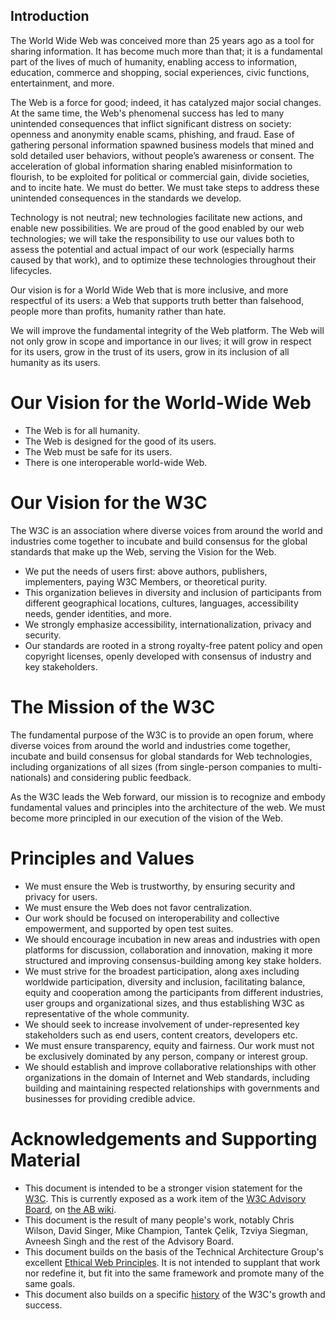 ## Introduction
The World Wide Web was conceived more than 25 years ago as a tool for sharing information. It has become much more than that; it is a fundamental part of the lives of much of humanity, enabling access to information, education, commerce and shopping, social experiences, civic functions, entertainment, and more. 

The Web is a force for good; indeed, it has catalyzed major social changes. At the same time, the Web's phenomenal success has led to many unintended consequences that inflict significant distress on society: openness and anonymity enable scams, phishing, and fraud. Ease of gathering personal information spawned business models that mined and sold detailed user behaviors, without people’s awareness or consent. The acceleration of global information sharing enabled misinformation to flourish, to be exploited for political or commercial gain, divide societies, and to incite hate.  We must do better.  We must take steps to address these unintended consequences in the standards we develop.

Technology is not neutral; new technologies facilitate new actions, and enable new possibilities. We are proud of the good enabled by our web technologies; we will take the responsibility to use our values both to assess the potential and actual impact of our work (especially harms caused by that work), and to optimize these technologies throughout their lifecycles.

Our vision is for a World Wide Web that is more inclusive, and more respectful of its users: a Web that supports truth better than falsehood, people more than profits, humanity rather than hate.

We will improve the fundamental integrity of the Web platform. The Web will not only grow in scope and importance in our lives; it will grow in respect for its users, grow in the trust of its users, grow in its inclusion of all humanity as its users.

# Our Vision for the World-Wide Web

* The Web is for all humanity.
* The Web is designed for the good of its users.
* The Web must be safe for its users.
* There is one interoperable world-wide Web.

# Our Vision for the W3C

The W3C is an association where diverse voices from around the world and industries come together to incubate and build consensus for the global standards that make up the Web, serving the Vision for the Web.

* We put the needs of users first: above authors, publishers, implementers, paying W3C Members, or theoretical purity.
* This organization believes in diversity and inclusion of participants from different geographical locations, cultures, languages, accessibility needs, gender identities, and more. 
* We strongly emphasize accessibility, internationalization, privacy and security.
* Our standards are rooted in a strong royalty-free patent policy and open copyright licenses, openly developed with consensus of industry and key stakeholders.

# The Mission of the W3C

The fundamental purpose of the W3C is to provide an open forum, where diverse voices from around the world and industries come together, incubate and build consensus for global standards for Web technologies, including organizations of all sizes (from single-person companies to multi-nationals) and considering public feedback.

As the W3C leads the Web forward, our mission is to recognize and embody fundamental values and principles into the architecture of the web.  We must become more principled in our execution of the vision of the Web.

# Principles and Values
* We must ensure the Web is trustworthy, by ensuring security and privacy for users. 
* We must ensure the Web does not favor centralization.
* Our work should be focused on interoperability and collective empowerment, and supported by open test suites.
* We should encourage incubation in new areas and industries with open platforms for discussion, collaboration and innovation, making it more structured and improving consensus-building among key stake holders.
* We must strive for the broadest participation, along axes including worldwide participation, diversity and inclusion, facilitating balance, equity and cooperation among the participants from different industries, user groups and organizational sizes, and thus establishing W3C as representative of the whole community.
* We should seek to increase involvement of under-represented key stakeholders such as end users, content creators, developers etc.
* We must ensure transparency, equity and fairness. Our work must not be exclusively dominated by any person, company or interest group.
* We should establish and improve collaborative relationships with other organizations in the domain of Internet and Web standards, including building and maintaining respected relationships with governments and businesses for providing credible advice.

# Acknowledgements and Supporting Material

* This document is intended to be a stronger vision statement for the [W3C](https://w3.org/).  This is currently exposed as a work item of the [W3C Advisory Board](https://www.w3.org/2002/ab/), on [the AB wiki](https://www.w3.org/wiki/AB/2021_Priorities#Vision). 
* This document is the result of many people's work, notably Chris Wilson, David Singer, Mike Champion, Tantek Çelik, Tzviya Siegman, Avneesh Singh and the rest of the Advisory Board.
* This document builds on the basis of the Technical Architecture Group's excellent [Ethical Web Principles](https://www.w3.org/2001/tag/doc/ethical-web-principles/).  It is not intended to supplant that work nor redefine it, but fit into the same framework and promote many of the same goals.
* This document also builds on a specific [history](History.md) of the W3C's growth and success.
